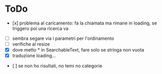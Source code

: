 # ToDo

-   [x] problema al caricamento: fa la chiamata ma rimane in loading, se triggero poi una ricerca va
-   [ ] sembra segare via i parametri per l'ordinamento
-   [ ] verifiche al resize
-   [x] dove metto \* in SearchableText, fare solo se stringa non vuota
-   [x] traduzione loading...
-   [ ] se non ho risultati, no temi no categorie
